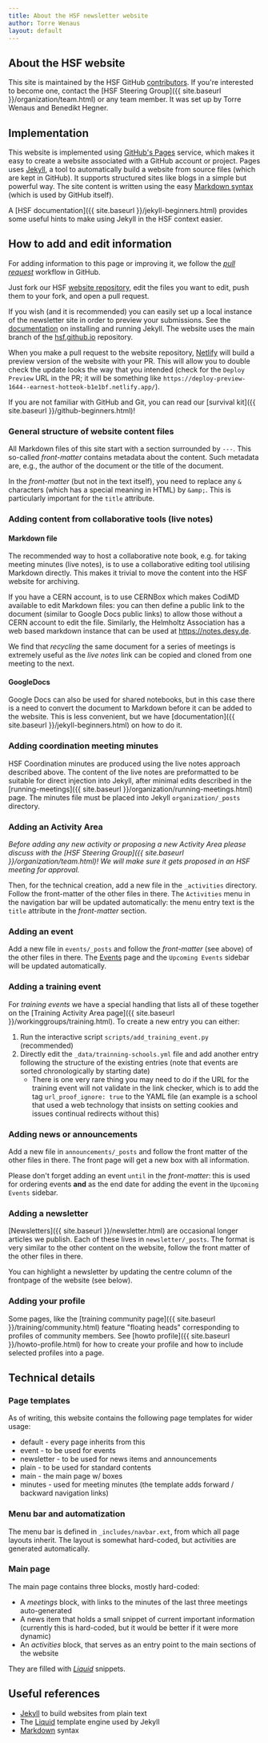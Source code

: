 ```yaml
---
title: About the HSF newsletter website
author: Torre Wenaus
layout: default
---
```


## About the HSF website

This site is maintained by the HSF GitHub [contributors](https://github.com/orgs/HSF/people). If you're interested to become one, contact the [HSF Steering Group]({{ site.baseurl }}/organization/team.html) or any team member. It was set up by Torre Wenaus and Benedikt Hegner.

## Implementation

This website is implemented using [GitHub's Pages](https://pages.github.com/) service, which makes it easy to create a website associated with a GitHub account or project. Pages uses [Jekyll](https://help.github.com/articles/using-jekyll-with-pages/), a tool to automatically build a website from source files (which are kept in GitHub). It supports structured sites like blogs in a simple but powerful way.
The site content is written using the easy [Markdown syntax](http://daringfireball.net/projects/markdown/syntax) (which is used by GitHub itself).

A [HSF documentation]({{ site.baseurl }}/jekyll-beginners.html) provides some useful hints to make using Jekyll in the HSF context easier.

## How to add and edit information

For adding information to this page or improving it, we follow the *[pull request](https://help.github.com/articles/using-pull-requests/)* workflow in GitHub.

Just fork our HSF [website repository](https://github.com/HSF/hsf.github.io), edit the
files you want to edit, push them to your fork, and open a pull request.

If you wish (and it is recommended) you can easily set up a local instance of the newsletter site in order to preview your submissions. See the [documentation](https://help.github.com/articles/using-jekyll-with-pages/)
on installing and running Jekyll.
The website uses the main branch of the [hsf.github.io](https://github.com/HSF/hsf.github.io) repository.

When you make a pull request to the website repository, [Netlify](https://www.netlify.com) will build a preview version of the website with your PR. This will allow you to double check the update looks the way that you intended (check for the `Deploy Preview` URL in the PR; it will be something like `https://deploy-preview-1644--earnest-hotteok-b1e1bf.netlify.app/`).

If you are not familiar with GitHub and Git, you can read our [survival kit]({{ site.baseurl }}/github-beginners.html)!

### General structure of website content files

All Markdown files of this site start with a section surrounded by `---`. This
so-called *front-matter* contains metadata about the content. Such metadata are,
e.g., the author of the document or the title of the document.

In the *front-matter* (but not in the text itself), you need to replace any `&` characters (which has a special meaning in HTML) by `&amp;`. This is particularly important for the `title` attribute.

### Adding content from collaborative tools (live notes)

#### Markdown file

The recommended way to host a collaborative note book, e.g. for taking meeting minutes (live notes),
is to use a collaborative editing tool utilising Markdown directly.  This makes it trivial to move the content into the HSF website for archiving.

If you have a CERN account, is to use CERNBox which makes CodiMD available to edit Markdown files: you can then define a public link to the document (similar to Google Docs public links) to allow those without a CERN account to edit the file. Similarly, the Helmholtz Association has a web based markdown instance that can be used at <https://notes.desy.de>.

We find that *recycling* the same document for a series of meetings is extremely useful
as the *live notes* link can be copied and cloned from one meeting to the next.

#### GoogleDocs

Google Docs can also be used for shared notebooks, but in this case there is a need to convert
the document to Markdown before it can be added to the website. This is less convenient, but
we have [documentation]({{ site.baseurl }}/jekyll-beginners.html) on how to do it.

### Adding coordination meeting minutes

HSF Coordination minutes are produced using the live notes approach described above. The content of the live notes are preformatted to be suitable for direct injection into Jekyll, after minimal edits described in the [running-meetings]({{ site.baseurl }}/organization/running-meetings.html) page. The minutes file must be placed into Jekyll `organization/_posts` directory.

### Adding an Activity Area

*Before adding any new activity or proposing a new Activity Area please discuss with the
[HSF Steering Group]({{ site.baseurl }}/organization/team.html)!
We will make sure it gets proposed in an HSF meeting for approval.*

Then, for the technical creation, add a new file in the `_activities` directory. Follow the front-matter of the
other files in there. The `Activities` menu in the navigation bar will
be updated automatically: the menu entry text is the `title` attribute in the *front-matter* section.

### Adding an event

Add a new file in `events/_posts` and follow the *front-matter* (see above) of the other files
in there. The [Events](http://hepsoftwarefoundation.org/events.html) page and the ``Upcoming Events`` sidebar will be updated automatically.

### Adding a training event

For *training events* we have a special handling that lists all of these together on the 
[Training Activity Area page]({{ site.baseurl }}/workinggroups/training.html). To create a new
entry you can either:

1. Run the interactive script ``scripts/add_training_event.py`` (recommended)
2. Directly edit the ``_data/trainning-schools.yml`` file and add another entry following the structure of the existing entries (note that events are sorted chronologically by starting date)
    - There is one very rare thing you may need to do if the URL for the training event
      will not validate in the link checker, which is to add the tag `url_proof_ignore: true`
      to the YAML file (an example is a school that used a web technology that insists
      on setting cookies and issues continual redirects without this)

### Adding news or announcements

Add a new file in `announcements/_posts` and follow the front matter of the other files in there. The front page will
get a new box with all information.

Please don't forget adding an event ``until`` in the *front-matter*: this is used for ordering events **and** as the end date
for adding the event in the ``Upcoming Events`` sidebar.

### Adding a newsletter

[Newsletters]({{ site.baseurl }}/newsletter.html) are occasional longer articles we publish. Each of these lives in `newsletter/_posts`.
The format is very similar to the other
content on the website, follow the front matter of the other files in there.

You can highlight a newsletter by updating the centre column of the frontpage of the website (see below).

### Adding your profile

Some pages, like the [training community page]({{ site.baseurl }}/training/community.html) feature "floating heads"
corresponding to profiles of community members.
See [howto profile]({{ site.baseurl }}/howto-profile.html) for how to create your profile and how to include
selected profiles into a page.

## Technical details

### Page templates

As of writing, this website contains the following page templates for wider usage:

- default - every page inherits from this
- event - to be used for events
- newsletter - to be used for news items and announcements
- plain - to be used for standard contents
- main - the main page w/ boxes
- minutes - used for meeting minutes (the template adds forward / backward navigation links)

### Menu bar and automatization

The menu bar is defined in `_includes/navbar.ext`, from which all page layouts inherit.
The layout is somewhat hard-coded, but activities are generated
automatically.

### Main page

The main page contains three blocks, mostly hard-coded:

- A *meetings* block, with links to the minutes of the last three meetings
    auto-generated
- A news item that holds a small snippet of current important information
    (currently this is hard-coded, but it would be better if it were more
      dynamic)
- An *activities* block, that serves as an entry point to the main sections
    of the website

They are filled with *[Liquid](https://github.com/Shopify/liquid/wiki)* snippets.

## Useful references

- [Jekyll](http://jekyllrb.com/) to build websites from plain text
- The [Liquid](https://github.com/Shopify/liquid/wiki) template engine used by Jekyll
- [Markdown](http://daringfireball.net/projects/markdown/syntax) syntax
